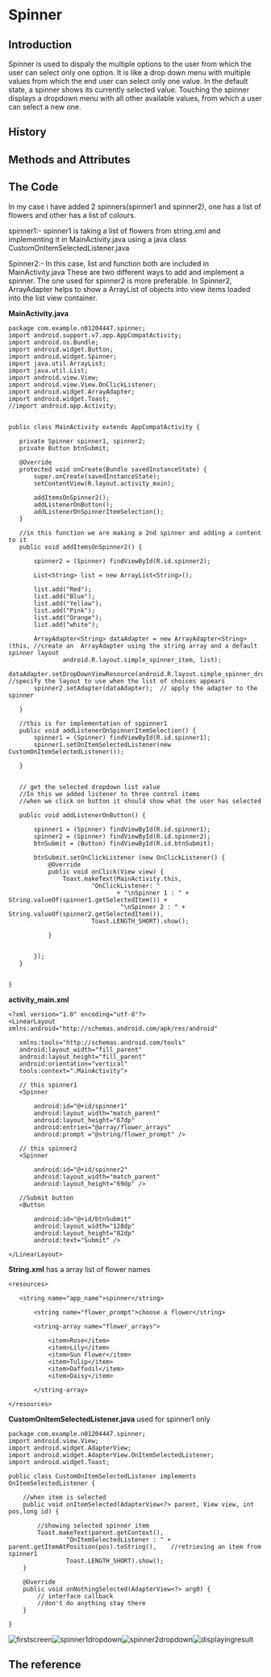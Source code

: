 # Spinner

## Introduction
Spinner is used to dispaly the multiple options to the user from which the user can select only one option. It is like a drop down menu with multiple values from which the end user can select only one value.
In the default state, a spinner shows its currently selected value. Touching the spinner displays a dropdown menu with all other available values, from which a user can select a new one. 

## History


## Methods and Attributes


## The Code
In my case i have added 2 spinners(spinner1 and spinner2), one has a list of flowers and other has a list of colours.

spinner1:- spinner1 is taking a list of flowers from string.xml and implementing it in MainActivity.java using a java class CustomOnItemSelectedListener.java 

Spinner2:- In this case, list and function both are included in  MainActivity.java
These are two different ways to add and implement a spinner.
The one used for spinner2 is more preferable.
In Spinner2, ArrayAdapter helps to show a ArrayList of objects into view items loaded into the list view container.

 **MainActivity.java**
 ```
 package com.example.n01204447.spinner;
import android.support.v7.app.AppCompatActivity;
import android.os.Bundle;
import android.widget.Button;
import android.widget.Spinner;
import java.util.ArrayList;
import java.util.List;
import android.view.View;
import android.view.View.OnClickListener;
import android.widget.ArrayAdapter;
import android.widget.Toast;
//import android.app.Activity;


public class MainActivity extends AppCompatActivity {

    private Spinner spinner1, spinner2;
    private Button btnSubmit;

    @Override
    protected void onCreate(Bundle savedInstanceState) {
        super.onCreate(savedInstanceState);
        setContentView(R.layout.activity_main);

        addItemsOnSpinner2();
        addListenerOnButton();
        addListenerOnSpinnerItemSelection();
    }

    //in this function we are making a 2nd spinner and adding a content to it
    public void addItemsOnSpinner2() {

        spinner2 = (Spinner) findViewById(R.id.spinner2);

        List<String> list = new ArrayList<String>();

        list.add("Red");
        list.add("Blue");
        list.add("Yellow");
        list.add("Pink");
        list.add("Orange");
        list.add("white");

        ArrayAdapter<String> dataAdapter = new ArrayAdapter<String>(this, //create an  ArrayAdapter using the string array and a default spinner layout
                android.R.layout.simple_spinner_item, list);
        dataAdapter.setDropDownViewResource(android.R.layout.simple_spinner_dropdown_item); //specify the layout to use when the list of choices appears
        spinner2.setAdapter(dataAdapter);  // apply the adapter to the spinner

    }

    //this is for implementation of sppinner1
    public void addListenerOnSpinnerItemSelection() {
        spinner1 = (Spinner) findViewById(R.id.spinner1);
        spinner1.setOnItemSelectedListener(new CustomOnItemSelectedListener());

    }


    // get the selected dropdown list value
    //In this we added listener to three control items
    //when we click on button it should show what the user has selected

    public void addListenerOnButton() {

        spinner1 = (Spinner) findViewById(R.id.spinner1);
        spinner2 = (Spinner) findViewById(R.id.spinner2);
        btnSubmit = (Button) findViewById(R.id.btnSubmit);

        btnSubmit.setOnClickListener (new OnClickListener() {
            @Override
            public void onClick(View view) {
                Toast.makeText(MainActivity.this,
                        "OnClickListener: "
                               + "\nSpinner 1 : " + String.valueOf(spinner1.getSelectedItem()) +
                                "\nSpinner 2 : " + String.valueOf(spinner2.getSelectedItem()),
                        Toast.LENGTH_SHORT).show();

            }


        });
    }


}

 ```
 
 **activity_main.xml**
 ```
 <?xml version="1.0" encoding="utf-8"?>
<LinearLayout xmlns:android="http://schemas.android.com/apk/res/android"

    xmlns:tools="http://schemas.android.com/tools"
    android:layout_width="fill_parent"
    android:layout_height="fill_parent"
    android:orientation="vertical"
    tools:context=".MainActivity">

    // this spinner1
    <Spinner

        android:id="@+id/spinner1"
        android:layout_width="match_parent"
        android:layout_height="67dp"
        android:entries="@array/flower_arrays"
        android:prompt ="@string/flower_prompt" />

    // this spinner2
    <Spinner

        android:id="@+id/spinner2"
        android:layout_width="match_parent"
        android:layout_height="69dp" />

    //Submit button
    <Button

        android:id="@+id/btnSubmit"
        android:layout_width="128dp"
        android:layout_height="82dp"
        android:text="Submit" />

</LinearLayout>
 ```
 **String.xml** has a array list of flower names
 ```
 <resources>

    <string name="app_name">spinner</string>

        <string name="flower_prompt">choose a flower</string>

        <string-array name="flower_arrays">

            <item>Rose</item>
            <item>Lily</item>
            <item>Sun Flower</item>
            <item>Tulip</item>
            <item>Daffodil</item>
            <item>Daisy</item>

        </string-array>

</resources>

```
**CustomOnItemSelectedListener.java** used for spinner1 only
```
package com.example.n01204447.spinner;
import android.view.View;
import android.widget.AdapterView;
import android.widget.AdapterView.OnItemSelectedListener;
import android.widget.Toast;

public class CustomOnItemSelectedListener implements OnItemSelectedListener {

    //when item is selected
    public void onItemSelected(AdapterView<?> parent, View view, int pos,long id) {

        //showing selected spinner item
        Toast.makeText(parent.getContext(),
                "OnItemSelectedListener : " + parent.getItemAtPosition(pos).toString(),    //retrieving an item from spinner1
                Toast.LENGTH_SHORT).show();
    }

    @Override
    public void onNothingSelected(AdapterView<?> arg0) {
        // interface callback
        //don't do anything stay there
    }

}
```
![firstscreen](https://user-images.githubusercontent.com/43186746/49681758-1a0d5880-fa75-11e8-865a-05cc38ac0460.PNG)![spinner1dropdown](https://user-images.githubusercontent.com/43186746/49681762-22fe2a00-fa75-11e8-80b1-2e4dfce7c71c.PNG)![spinner2dropdown](https://user-images.githubusercontent.com/43186746/49681766-28f40b00-fa75-11e8-927f-36d8855217bc.PNG)![displayingresult](https://user-images.githubusercontent.com/43186746/49681767-2c879200-fa75-11e8-9ee9-367e5ab71351.PNG)



## The reference


